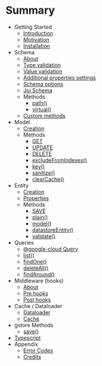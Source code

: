 # Summary

* Getting Started
  * [Introduction](getting-started/introduction.md)
  * [Motivation](getting-started/motivation.md)
  * [Installation](getting-started/installation.md)
* Schema
  * [About](schema/index.md)
  * [Type validation](schema/type_validation.md)
  * [Value validation](schema/value_validation.md)
  * [Additional properties settings](schema/other-paremeters.md)
  * [Schema options](schema/schema-options.md)
  * [Joi Schema](schema/joi-schema.md)
  * Methods
    * [path()](schema/schema-methods/path.md)
    * [virtual()](schema/schema-methods/virtual.md)
  * [Custom methods](schema/custom-methods.md)
* Model
  * [Creation](model/creation.md)
  * Methods
    * [GET](model/get.md)
    * [UPDATE](model/update-method.md)
    * [DELETE](model/delete.md)
    * [excludeFromIndexes\(\)](model/exclude-from-indexes.md)
    * [key\(\)](model/key.md)
    * [sanitize\(\)](model/sanitize.md)
    * [clearCache\(\)](model/clearcache.md)
* Entity
  * [Creation](entity/creation.md)
  * [Properties](entity/properties.md)
  * Methods
    * [SAVE](entity/methods/save.md)
    * [plain\(\)](entity/methods/plain.md)
    * [model\(\)](entity/methods/model.md)
    * [datastoreEntity\(\)](entity/methods/datastoreentity.md)
    * [validate\(\)](entity/methods/validate.md)
* Queries
  * [@google-cloud Query](queries/google-cloud-queries.md)
  * [list\(\)](queries/list.md)
  * [findOne\(\)](queries/findone.md)
  * [deleteAll\(\)](queries/deleteall.md)
  * [findAround\(\)](queries/findaround.md)
* Middleware \(hooks\)
  * [About](middleware-hooks/about.md)
  * [Pre hooks](middleware-hooks/pre-hooks.md)
  * [Post hooks](middleware-hooks/post-hooks.md)
* Cache / Dataloader
  * [Dataloader](cache-dataloader/dataloader.md)
  * [Cache](cache-dataloader/cache.md)
* gstore Methods
  * [save\(\)](gstore-methods/save.md)
* [Typescript](typescript.md)
* Appendix
  * [Error Codes](appendix/error-codes.md)
  * [Credits](appendix/credits.md)

